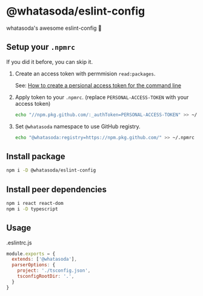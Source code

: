# @whatasoda/eslint-config

whatasoda's awesome eslint-config 🚀

## Setup your `.npmrc`
If you did it before, you can skip it.
1. Create an access token with permmision `read:packages`.

    See: [How to create a persional access token for the command line](https://help.github.com/en/articles/creating-a-personal-access-token-for-the-command-line)

2. Apply token to your `.npmrc`. (replace `PERSONAL-ACCESS-TOKEN` with your access token)
    ```sh
    echo "//npm.pkg.github.com/:_authToken=PERSONAL-ACCESS-TOKEN" >> ~/.npmrc
    ```

3. Set `@whatasoda` namespace to use GitHub registry.
    ```sh
    echo "@whatasoda:registry=https://npm.pkg.github.com/" >> ~/.npmrc
    ```

## Install package
```sh
npm i -D @whatasoda/eslint-config
```

## Install peer dependencies
```sh
npm i react react-dom
npm i -D typescript
```

## Usage
.eslintrc.js
```js
module.exports = {
  extends: ['@whatasoda'],
  parserOptions: {
    project: './tsconfig.json',
    tsconfigRootDir: '.',
  }
}
```
